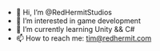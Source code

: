 - 👋 Hi, I’m @RedHermitStudios
- 👀 I’m interested in game development
- 🌱 I’m currently learning Unity && C#
- 📫 How to reach me: tim@redhermit.com

<!---
RedHermitStudios/RedHermitStudios is a ✨ special ✨ repository because its `README.md` (this file) appears on your GitHub profile.
You can click the Preview link to take a look at your changes.
--->
